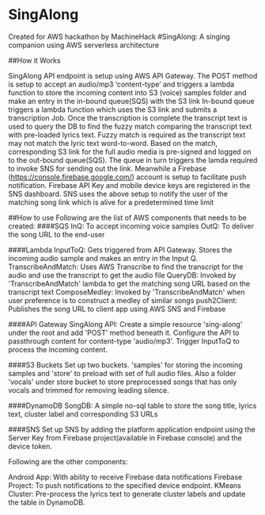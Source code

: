 # SingAlong
Created for AWS hackathon by MachineHack
#SingAlong: A singing companion using AWS serverless architecture

##How it Works

SingAlong API endpoint is setup using AWS API Gateway. The POST method is setup to accept an audio/mp3 ‘content-type’ and triggers a lambda function to store the incoming content into S3 (voice) samples folder  and make an entry in the in-bound queue(SQS) with the S3 link
In-bound queue triggers a lambda function  which uses the S3 link and submits a transcription Job. Once the transcription is complete the transcript text is used to query the DB to find the fuzzy match comparing the transcript text with pre-loaded lyrics text. Fuzzy match is required as the transcript text may not match the lyric text word-to-word.
Based on the match, corresponding S3 link for the full audio media is pre-signed and logged on to the out-bound queue(SQS). The queue in turn triggers the lamda required to invoke SNS for sending out the link.
Meanwhile a Firebase (https://console.firebase.google.com/) account is setup to facilitate push notification. Firebase API Key and mobile device keys  are registered in the SNS dashboard.
SNS uses the above setup to notify the user of the matching song link which is alive for a predetermined time limit

##How to use
Following are the list of AWS components that needs to be created:
####SQS
InQ: To accept incoming voice samples
OutQ: To deliver the song URL to the end-user

####Lambda
InputToQ: Gets triggered from API Gateway. Stores the incoming audio sample and makes an entry in the Input Q.
TranscribeAndMatch: Uses AWS Transcribe to find the transcript for the audio and use the transcript to get the audio file
QueryDB: Invoked by 'TranscribeAndMatch' lambda to get the matching song URL based on the transcript text
ComposeMedley: Invoked by 'TranscribeAndMatch' when user preference is to construct a medley of similar songs
push2Client: Publishes the song URL to client app using AWS SNS and Firebase

####API Gateway
SingAlong API: Create a simple resource 'sing-along' under the root and add 'POST' method beneath it. Configure the API to passthrough content for content-type 'audio/mp3'. Trigger InputToQ to process the incoming content.

####S3 Buckets
Set up two buckets. 'samples' for storing the incoming samples and 'store' to preload with set of full audio files. Also a folder 'vocals' under store bucket to store preprocessed songs that has only vocals and trimmed for removing leading silence.

####DynamoDB
SongDB: A simple no-sql table to store the song title, lyrics text, cluster label and corresponding S3 URLs

####SNS
Set up SNS by adding the platform application endpoint using the Server Key from Firebase project(available in Firebase console) and the device token.

Following are the other components:

Android App: With ability to receive Firebase data notifications
Firebase Project: To push notifications to the specified device endpoint.
KMeans Cluster: Pre-process the lyrics text to generate cluster labels and update the table in DynamoDB.





